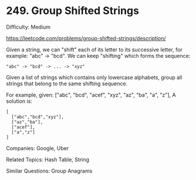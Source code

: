 # 249. Group Shifted Strings

Difficulty: Medium

https://leetcode.com/problems/group-shifted-strings/description/

Given a string, we can "shift" each of its letter to its successive letter, for example: "abc" -> "bcd". We can keep "shifting" which forms the sequence:
```
"abc" -> "bcd" -> ... -> "xyz"
```
Given a list of strings which contains only lowercase alphabets, group all strings that belong to the same shifting sequence.

For example, given: ["abc", "bcd", "acef", "xyz", "az", "ba", "a", "z"], 
A solution is:
```
[
  ["abc","bcd","xyz"],
  ["az","ba"],
  ["acef"],
  ["a","z"]
]
```

Companies: Google, Uber

Related Topics: Hash Table, String

Similar Questions: Group Anagrams
